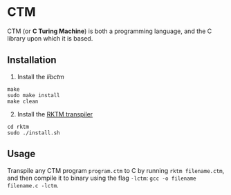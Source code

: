 # CTM

CTM (or **C Turing Machine**) is both a programming language, and the C library upon which it is based.

## Installation

1. Install the *libctm*
```
make
sudo make install
make clean
```

2. Install the [RKTM transpiler](https://github.com/gaboflowers/rktm)
```
cd rktm
sudo ./install.sh
```

## Usage

Transpile any CTM program `program.ctm`  to C by running `rktm filename.ctm`, and then compile it to binary using the flag `-lctm`: `gcc -o filename filename.c -lctm`.

